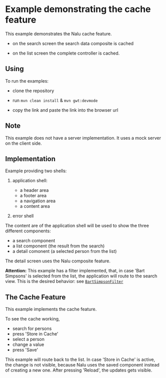 # Example demonstrating the cache feature
This example demonstrates the Nalu cache feature.

* on the search screen the search data composite is cached

* on the list screen the complete controller is cached.

## Using
To run the examples:

* clone the repository

* run `mvn clean install` & `mvn gwt:devmode`

* copy the link and paste the link into the browser url

## Note
This example does not have a server implementation. It uses a mock server on the client side.

## Implementation
Example providing two shells:

1. application shell:
      * a header area
      * a footer area
      * a navigation area
      * a content area

2. error shell

The content are of the application shell will be used to show the three different components:

* a search component
* a list component (the result from the search)
* a detail comonent (a selected person from the list)

The detail screen uses the Nalu composite feature.


**Attention:**
This example has a filter implemented, that, in case 'Bart Simpsons' is selected from the list, the application will route to the search view. This is the desired behavior: see [```BartSimpsonFilter```](https://github.com/NaluKit/nalu-examples/blob/master/NaluDominoCachedApplication/src/main/java/com/github/nalukit/example/nalu/simpleapplication/client/filters/BartSimpsonFilter.java)

## The Cache Feature
This example implements the cache feature.

To see the cache working,

* search for persons
* press 'Store in Cache'
* select a person
* change a value
* press 'Save'

This example will route back to the list. In case 'Store in Cache' is active, the change is not visible, because Nalu uses the saved component instead of creating a new one. After pressing 'Reload', the updates gets visible.
